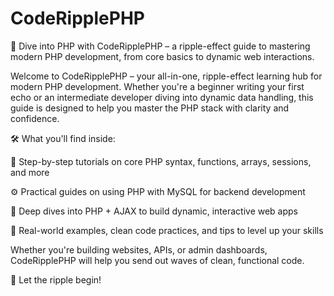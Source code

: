 # CodeRipplePHP
 🌊 Dive into PHP with CodeRipplePHP – a ripple-effect guide to mastering modern PHP development, from core basics to dynamic web interactions.

Welcome to CodeRipplePHP – your all-in-one, ripple-effect learning hub for modern PHP development. Whether you're a beginner writing your first echo or an intermediate developer diving into dynamic data handling, this guide is designed to help you master the PHP stack with clarity and confidence.

🛠 What you'll find inside:

📘 Step-by-step tutorials on core PHP syntax, functions, arrays, sessions, and more

⚙️ Practical guides on using PHP with MySQL for backend development

🔄 Deep dives into PHP + AJAX to build dynamic, interactive web apps

🧰 Real-world examples, clean code practices, and tips to level up your skills

Whether you're building websites, APIs, or admin dashboards, CodeRipplePHP will help you send out waves of clean, functional code.

🌊 Let the ripple begin!